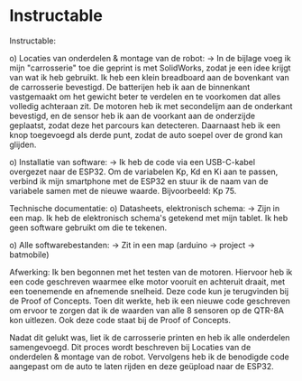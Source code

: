 # Instructable
Instructable: 

o) Locaties van onderdelen & montage van de robot:
-> In de bijlage voeg ik mijn "carrosserie" toe die geprint is met SolidWorks, zodat je een idee krijgt van wat ik heb gebruikt. Ik heb een klein breadboard aan de bovenkant van de carrosserie bevestigd. De batterijen heb ik aan de binnenkant vastgemaakt om het gewicht beter te verdelen en te voorkomen dat alles volledig achteraan zit. De motoren heb ik met secondelijm aan de onderkant bevestigd, en de sensor heb ik aan de voorkant aan de onderzijde geplaatst, zodat deze het parcours kan detecteren. Daarnaast heb ik een knop toegevoegd als derde punt, zodat de auto soepel over de grond kan glijden.

o) Installatie van software:
-> Ik heb de code via een USB-C-kabel overgezet naar de ESP32. Om de variabelen Kp, Kd en Ki aan te passen, verbind ik mijn smartphone met de ESP32 en stuur ik de naam van de variabele samen met de nieuwe waarde. Bijvoorbeeld: Kp 75.

Technische documentatie: 
o) Datasheets, elektronisch schema:
-> Zijn in een map. Ik heb de elektronisch schema's getekend met mijn tablet. Ik heb geen software gebruikt om die te tekenen. 

o) Alle softwarebestanden:
-> Zit in een map (arduino -> project -> batmobile)

Afwerking: 
Ik ben begonnen met het testen van de motoren. Hiervoor heb ik een code geschreven waarmee elke motor vooruit en achteruit draait, met een toenemende en afnemende snelheid. Deze code kun je terugvinden bij de Proof of Concepts. Toen dit werkte, heb ik een nieuwe code geschreven om ervoor te zorgen dat ik de waarden van alle 8 sensoren op de QTR-8A kon uitlezen. Ook deze code staat bij de Proof of Concepts.

Nadat dit gelukt was, liet ik de carrosserie printen en heb ik alle onderdelen samengevoegd. Dit proces wordt beschreven bij Locaties van de onderdelen & montage van de robot. Vervolgens heb ik de benodigde code aangepast om de auto te laten rijden en deze geüpload naar de ESP32.



